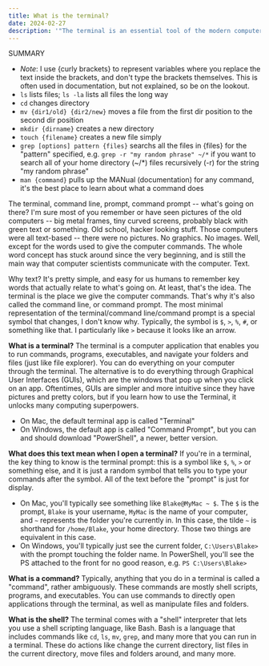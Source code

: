 ```yaml
---
title: What is the terminal?
date: 2024-02-27
description: '"The terminal is an essential tool of the modern computer scientist, up there with the text editor and ChatGPT. Haha, at least the terminal has been around since the dawn of computing."'
---
```

SUMMARY
- *Note*: I use {curly brackets} to represent variables where you replace the text inside the brackets, and don't type the brackets themselves. This is often used in documentation, but not explained, so be on the lookout.
- `ls` lists files; `ls -la` lists all files the long way
- `cd` changes directory
- `mv {dir1/old} {dir2/new}` moves a file from the first dir position to the second dir position
- `mkdir {dirname}` creates a new directory
- `touch {filename}` creates a new file simply
- `grep [options] pattern {files}` searchs all the files in {files} for the "pattern" specified, e.g. `grep -r "my random phrase" ~/*` if you want to search all of your home directory (~/\*) files recursively (-r) for the string "my random phrase"
- `man {command}` pulls up the MANual (documentation) for any command, it's the best place to learn about what a command does


The terminal, command line, prompt, command prompt -- what's going on there? I'm sure most of you remember or have seen pictures of the old computers -- big metal frames, tiny curved screens, probably black with green text or something. Old school, hacker looking stuff. Those computers were all text-based -- there were no pictures. No graphics. No images. Well, except for the words used to give the computer commands. The whole word concept has stuck around since the very beginning, and is still the main way that computer scientists communicate with the computer. Text.

Why text? It's pretty simple, and easy for us humans to remember key words that actually relate to what's going on. At least, that's the idea. The terminal is the place we give the computer commands. That's why it's also called the command line, or command prompt. The most minimal representation of the terminal/command line/command prompt is a special symbol that changes, I don't know why. Typically, the symbol is `$`, `>`, `%`, `#`, or something like that. I particularly like `>` because it looks like an arrow.

**What is a terminal?** The terminal is a computer application that enables you to run commands, programs, executables, and navigate your folders and files (just like file explorer). You can do everything on your computer through the terminal. The alternative is to do everything through Graphical User Interfaces (GUIs), which are the windows that pop up when you click on an app. Oftentimes, GUIs are simpler and more intuitive since they have pictures and pretty colors, but if you learn how to use the Terminal, it unlocks many computing superpowers. 
- On Mac, the default terminal app is called "Terminal"
- On Windows, the default app is called "Command Prompt", but you can and should download "PowerShell", a newer, better version.

**What does this text mean when I open a terminal?** If you're in a terminal, the key thing to know is the terminal prompt: this is a symbol like `$`, `%`, `>` or something else, and it is just a random symbol that tells you to type your commands after the symbol. All of the text before the "prompt" is just for display.
- On Mac, you'll typically see something like `Blake@MyMac ~ $`. The `$` is the prompt, `Blake` is your username, `MyMac` is the name of your computer, and `~` represents the folder you're currently in. In this case, the tilde `~` is shorthand for `/home/Blake`, your home directory. Those two things are equivalent in this case.
- On Windows, you'll typically just see the current folder, `C:\Users\Blake>` with the prompt touching the folder name. In PowerShell, you'll see the PS attached to the front for no good reason, e.g. `PS C:\Users\Blake>`

**What is a command?** Typically, anything that you do in a terminal is called a "command", rather ambiguously. These commands are mostly shell scripts, programs, and executables. You can use commands to directly open applications through the terminal, as well as manipulate files and folders.

**What is the shell?** The terminal comes with a "shell" interpreter that lets you use a shell scripting language, like Bash. Bash is a language that includes commands like `cd`, `ls`, `mv`, `grep`, and many more that you can run in a terminal. These do actions like change the current directory, list files in the current directory, move files and folders around, and many more.